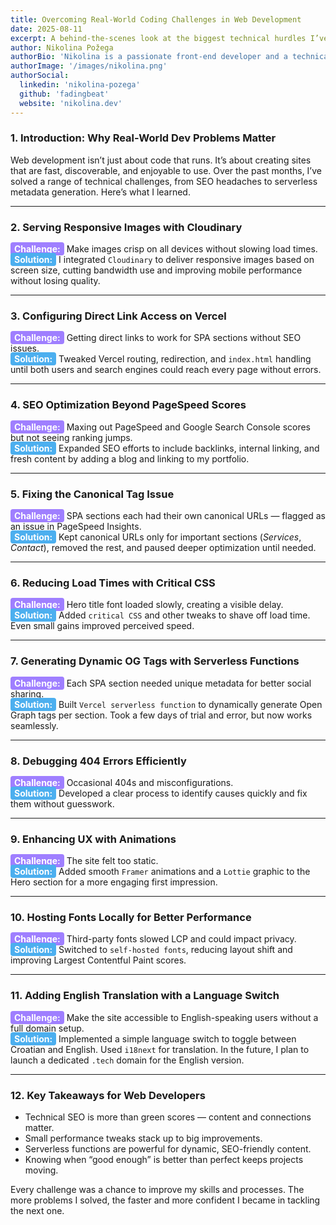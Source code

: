 ```yaml
---
title: Overcoming Real-World Coding Challenges in Web Development
date: 2025-08-11
excerpt: A behind-the-scenes look at the biggest technical hurdles I’ve faced in building and optimizing my website, and how I solved them.
author: Nikolina Požega
authorBio: 'Nikolina is a passionate front-end developer and a technical writer with a focus on problem-solving and debugging. She loves sharing her knowledge with the community.'
authorImage: '/images/nikolina.png'
authorSocial:
  linkedin: 'nikolina-pozega'
  github: 'fadingbeat'
  website: 'nikolina.dev'
---
```


### 1. Introduction: Why Real-World Dev Problems Matter

Web development isn’t just about code that runs. It’s about creating sites that are fast, discoverable, and enjoyable to use. Over the past months, I’ve solved a range of technical challenges, from SEO headaches to serverless metadata generation. Here’s what I learned.

---

### 2. Serving Responsive Images with Cloudinary

<span style="background-color:#9f7fff; color:#fff; padding:2px 6px; border-radius:4px;">**Challenge:**</span> Make images crisp on all devices without slowing load times.  
<span style="background-color:#4cafef; color:#fff; padding:2px 6px; border-radius:4px;">**Solution:**</span> I integrated `Cloudinary` to deliver responsive images based on screen size, cutting bandwidth use and improving mobile performance without losing quality.

---

### 3. Configuring Direct Link Access on Vercel

<span style="background-color:#9f7fff; color:#fff; padding:2px 6px; border-radius:4px;">**Challenge:**</span> Getting direct links to work for SPA sections without SEO issues.  
<span style="background-color:#4cafef; color:#fff; padding:2px 6px; border-radius:4px;">**Solution:**</span> Tweaked Vercel routing, redirection, and `index.html` handling until both users and search engines could reach every page without errors.

---

### 4. SEO Optimization Beyond PageSpeed Scores

<span style="background-color:#9f7fff; color:#fff; padding:2px 6px; border-radius:4px;">**Challenge:**</span> Maxing out PageSpeed and Google Search Console scores but not seeing ranking jumps.  
<span style="background-color:#4cafef; color:#fff; padding:2px 6px; border-radius:4px;">**Solution:**</span> Expanded SEO efforts to include backlinks, internal linking, and fresh content by adding a blog and linking to my portfolio.

---

### 5. Fixing the Canonical Tag Issue

<span style="background-color:#9f7fff; color:#fff; padding:2px 6px; border-radius:4px;">**Challenge:**</span> SPA sections each had their own canonical URLs — flagged as an issue in PageSpeed Insights.  
<span style="background-color:#4cafef; color:#fff; padding:2px 6px; border-radius:4px;">**Solution:**</span> Kept canonical URLs only for important sections (_Services_, _Contact_), removed the rest, and paused deeper optimization until needed.

---

### 6. Reducing Load Times with Critical CSS

<span style="background-color:#9f7fff; color:#fff; padding:2px 6px; border-radius:4px;">**Challenge:**</span> Hero title font loaded slowly, creating a visible delay.  
<span style="background-color:#4cafef; color:#fff; padding:2px 6px; border-radius:4px;">**Solution:**</span> Added `critical CSS` and other tweaks to shave off load time. Even small gains improved perceived speed.

---

### 7. Generating Dynamic OG Tags with Serverless Functions

<span style="background-color:#9f7fff; color:#fff; padding:2px 6px; border-radius:4px;">**Challenge:**</span> Each SPA section needed unique metadata for better social sharing.  
<span style="background-color:#4cafef; color:#fff; padding:2px 6px; border-radius:4px;">**Solution:**</span> Built `Vercel serverless function` to dynamically generate Open Graph tags per section. Took a few days of trial and error, but now works seamlessly.

---

### 8. Debugging 404 Errors Efficiently

<span style="background-color:#9f7fff; color:#fff; padding:2px 6px; border-radius:4px;">**Challenge:**</span> Occasional 404s and misconfigurations.  
<span style="background-color:#4cafef; color:#fff; padding:2px 6px; border-radius:4px;">**Solution:**</span> Developed a clear process to identify causes quickly and fix them without guesswork.

---

### 9. Enhancing UX with Animations

<span style="background-color:#9f7fff; color:#fff; padding:2px 6px; border-radius:4px;">**Challenge:**</span> The site felt too static.  
<span style="background-color:#4cafef; color:#fff; padding:2px 6px; border-radius:4px;">**Solution:**</span> Added smooth `Framer` animations and a `Lottie` graphic to the Hero section for a more engaging first impression.

---

### 10. Hosting Fonts Locally for Better Performance

<span style="background-color:#9f7fff; color:#fff; padding:2px 6px; border-radius:4px;">**Challenge:**</span> Third-party fonts slowed LCP and could impact privacy.  
<span style="background-color:#4cafef; color:#fff; padding:2px 6px; border-radius:4px;">**Solution:**</span> Switched to `self-hosted fonts`, reducing layout shift and improving Largest Contentful Paint scores.

---

### 11. Adding English Translation with a Language Switch

<span style="background-color:#9f7fff; color:#fff; padding:2px 6px; border-radius:4px;">**Challenge:**</span> Make the site accessible to English-speaking users without a full domain setup.  
<span style="background-color:#4cafef; color:#fff; padding:2px 6px; border-radius:4px;">**Solution:**</span> Implemented a simple language switch to toggle between Croatian and English. Used `i18next` for translation. In the future, I plan to launch a dedicated `.tech` domain for the English version.

---

### 12. Key Takeaways for Web Developers

- Technical SEO is more than green scores — content and connections matter.
- Small performance tweaks stack up to big improvements.
- Serverless functions are powerful for dynamic, SEO-friendly content.
- Knowing when “good enough” is better than perfect keeps projects moving.

Every challenge was a chance to improve my skills and processes. The more problems I solved, the faster and more confident I became in tackling the next one.

